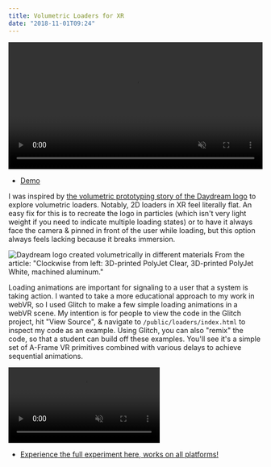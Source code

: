 ```yaml
---
title: Volumetric Loaders for XR
date: "2018-11-01T09:24"
---
```


<video style="width: 100%" src="https://media.giphy.com/media/1wqqwQkizcEwOea9Tr/giphy.mp4" muted playsinline autoplay loop></video>

- [Demo](https://caff.glitch.me/loaders/)

I was inspired by [the volumetric prototyping story of the Daydream logo](https://design.google/library/speaking-volumes/) to explore volumetric loaders. Notably, 2D loaders in XR feel literally flat. An easy fix for this is to recreate the logo in particles (which isn't very light weight if you need to indicate multiple loading states) or to have it always face the camera & pinned in front of the user while loading, but this option always feels lacking because it breaks immersion.

![Daydream logo created volumetrically in different materials](/assets/images/daydream_logo_in_different_materials.jpg)
From the article: "Clockwise from left: 3D-printed PolyJet Clear, 3D-printed PolyJet White, machined aluminum."

Loading animations are important for signaling to a user that a system is taking action. I wanted to take a more educational approach to my work in webVR, so I used Glitch to make a few simple loading animations in a webVR scene. My intention is for people to view the code in the Glitch project, hit \"View Source\", & navigate to <code>/public/loaders/index.html</code>  to inspect my code as an example. Using Glitch, you can also \"remix\" the code, so that a student can build off these examples. You'll see it's a simple set of A-Frame VR primitives combined with various delays to achieve sequential animations.

<video src="https://media.giphy.com/media/xT9Igk37ghGf6mqj4I/giphy.mp4" muted playsinline autoplay loop></video>

- [Experience the full experiment here, works on all platforms!](https://caff.glitch.me/loaders/)
